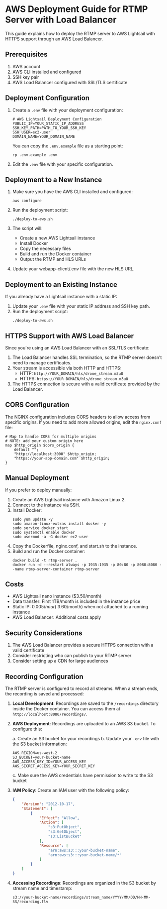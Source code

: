 # AWS Deployment Guide for RTMP Server with Load Balancer

This guide explains how to deploy the RTMP server to AWS Lightsail with HTTPS support through an AWS Load Balancer.

## Prerequisites

1. AWS account
2. AWS CLI installed and configured
3. SSH key pair
4. AWS Load Balancer configured with SSL/TLS certificate

## Deployment Configuration

1. Create a `.env` file with your deployment configuration:
   ```
   # AWS Lightsail Deployment Configuration
   PUBLIC_IP=YOUR_STATIC_IP_ADDRESS
   SSH_KEY_PATH=PATH_TO_YOUR_SSH_KEY
   SSH_USER=ec2-user
   DOMAIN_NAME=YOUR_DOMAIN_NAME
   ```

   You can copy the `.env.example` file as a starting point:
   ```
   cp .env.example .env
   ```

2. Edit the `.env` file with your specific configuration.

## Deployment to a New Instance

1. Make sure you have the AWS CLI installed and configured:
   ```
   aws configure
   ```

2. Run the deployment script:
   ```
   ./deploy-to-aws.sh
   ```

3. The script will:
   - Create a new AWS Lightsail instance
   - Install Docker
   - Copy the necessary files
   - Build and run the Docker container
   - Output the RTMP and HLS URLs

4. Update your webapp-client/.env file with the new HLS URL.

## Deployment to an Existing Instance

If you already have a Lightsail instance with a static IP:

1. Update your `.env` file with your static IP address and SSH key path.
2. Run the deployment script:
   ```
   ./deploy-to-aws.sh
   ```

## HTTPS Support with AWS Load Balancer

Since you're using an AWS Load Balancer with an SSL/TLS certificate:

1. The Load Balancer handles SSL termination, so the RTMP server doesn't need to manage certificates.
2. Your stream is accessible via both HTTP and HTTPS:
   - HTTP: `http://YOUR_DOMAIN/hls/drone_stream.m3u8`
   - HTTPS: `https://YOUR_DOMAIN/hls/drone_stream.m3u8`
3. The HTTPS connection is secure with a valid certificate provided by the Load Balancer.

## CORS Configuration

The NGINX configuration includes CORS headers to allow access from specific origins. If you need to add more allowed origins, edit the `nginx.conf` file:

```nginx
# Map to handle CORS for multiple origins
# NOTE: add your custom origin here
map $http_origin $cors_origin {
    default "";
    "http://localhost:3000" $http_origin;
    "https://your-app-domain.com" $http_origin;
}
```

## Manual Deployment

If you prefer to deploy manually:

1. Create an AWS Lightsail instance with Amazon Linux 2.
2. Connect to the instance via SSH.
3. Install Docker:
   ```
   sudo yum update -y
   sudo amazon-linux-extras install docker -y
   sudo service docker start
   sudo systemctl enable docker
   sudo usermod -a -G docker ec2-user
   ```
4. Copy the Dockerfile, nginx.conf, and start.sh to the instance.
5. Build and run the Docker container:
   ```
   docker build -t rtmp-server .
   docker run -d --restart always -p 1935:1935 -p 80:80 -p 8080:8080 --name rtmp-server-container rtmp-server
   ```

## Costs

- AWS Lightsail nano instance ($3.50/month)
- Data transfer: First 1TB/month is included in the instance price
- Static IP: $0.005/hour (~$3.60/month) when not attached to a running instance
- AWS Load Balancer: Additional costs apply

## Security Considerations

1. The AWS Load Balancer provides a secure HTTPS connection with a valid certificate
2. Consider restricting who can publish to your RTMP server
3. Consider setting up a CDN for large audiences 

## Recording Configuration

The RTMP server is configured to record all streams. When a stream ends, the recording is saved and processed:

1. **Local Development**: Recordings are saved to the `/recordings` directory inside the Docker container. You can access them at `http://localhost:8080/recordings/`.

2. **AWS Deployment**: Recordings are uploaded to an AWS S3 bucket. To configure this:

   a. Create an S3 bucket for your recordings
   b. Update your `.env` file with the S3 bucket information:
      ```
      AWS_REGION=us-west-2
      S3_BUCKET=your-bucket-name
      AWS_ACCESS_KEY_ID=YOUR_ACCESS_KEY
      AWS_SECRET_ACCESS_KEY=YOUR_SECRET_KEY
      ```
   c. Make sure the AWS credentials have permission to write to the S3 bucket

3. **IAM Policy**: Create an IAM user with the following policy:
   ```json
   {
       "Version": "2012-10-17",
       "Statement": [
           {
               "Effect": "Allow",
               "Action": [
                   "s3:PutObject",
                   "s3:GetObject",
                   "s3:ListBucket"
               ],
               "Resource": [
                   "arn:aws:s3:::your-bucket-name",
                   "arn:aws:s3:::your-bucket-name/*"
               ]
           }
       ]
   }
   ```

4. **Accessing Recordings**: Recordings are organized in the S3 bucket by stream name and timestamp:
   ```
   s3://your-bucket-name/recordings/stream_name/YYYY/MM/DD/HH-MM-SS/recording.flv
   ``` 